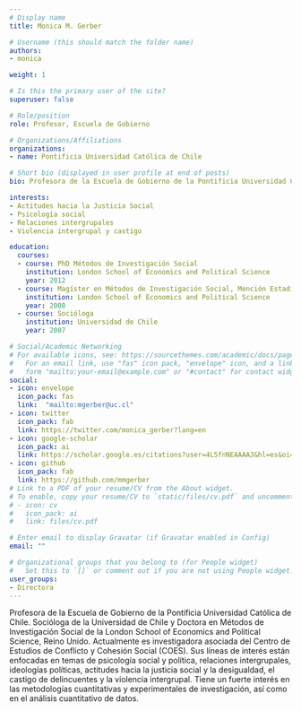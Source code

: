 ```yaml
---
# Display name
title: Monica M. Gerber

# Username (this should match the folder name)
authors:
- monica

weight: 1

# Is this the primary user of the site?
superuser: false

# Role/position
role: Profesor, Escuela de Gobierno

# Organizations/Affiliations
organizations:
- name: Pontificia Universidad Católica de Chile

# Short bio (displayed in user profile at end of posts)
bio: Profesora de la Escuela de Gobierno de la Pontificia Universidad Católica de Chile. Socióloga de la Universidad de Chile y Doctora en Métodos de Investigación Social de la London School of Economics and Political Science, Reino Unido. Actualmente es investigadora asociada del Centro de Estudios de Conflicto y Cohesión Social (COES). Sus líneas de interés están enfocadas en temas de psicología social y política, relaciones intergrupales, ideologías políticas, actitudes hacia la justicia social y la desigualdad, el castigo de delincuentes y la violencia intergrupal. Tiene un fuerte interés en las metodologías cuantitativas y experimentales de investigación, así como en el análisis cuantitativo de datos.

interests:
- Actitudes hacia la Justicia Social
- Psicología social
- Relaciones intergrupales
- Violencia intergrupal y castigo

education:
  courses:
  - course: PhD Métodos de Investigación Social
    institution: London School of Economics and Political Science
    year: 2012
  - course: Magíster en Métodos de Investigación Social, Mención Estadística
    institution: London School of Economics and Political Science
    year: 2008
  - course: Socióloga
    institution: Universidad de Chile
    year: 2007

# Social/Academic Networking
# For available icons, see: https://sourcethemes.com/academic/docs/page-builder/#icons
#   For an email link, use "fas" icon pack, "envelope" icon, and a link in the
#   form "mailto:your-email@example.com" or "#contact" for contact widget.
social:
- icon: envelope
  icon_pack: fas
  link:  "mailto:mgerber@uc.cl"
- icon: twitter
  icon_pack: fab
  link: https://twitter.com/monica_gerber?lang=en
- icon: google-scholar
  icon_pack: ai
  link: https://scholar.google.es/citations?user=4L5fnNEAAAAJ&hl=es&oi=ao
- icon: github
  icon_pack: fab
  link: https://github.com/mmgerber
# Link to a PDF of your resume/CV from the About widget.
# To enable, copy your resume/CV to `static/files/cv.pdf` and uncomment the lines below.
# - icon: cv
#   icon_pack: ai
#   link: files/cv.pdf

# Enter email to display Gravatar (if Gravatar enabled in Config)
email: ""

# Organizational groups that you belong to (for People widget)
#   Set this to `[]` or comment out if you are not using People widget.
user_groups:
- Directora
---
```


Profesora de la Escuela de Gobierno de la Pontificia Universidad Católica de Chile. Socióloga de la Universidad de Chile y Doctora en Métodos de Investigación Social de la London School of Economics and Political Science, Reino Unido. Actualmente es investigadora asociada del Centro de Estudios de Conflicto y Cohesión Social (COES). Sus líneas de interés están enfocadas en temas de psicología social y política, relaciones intergrupales, ideologías políticas, actitudes hacia la justicia social y la desigualdad, el castigo de delincuentes y la violencia intergrupal. Tiene un fuerte interés en las metodologías cuantitativas y experimentales de investigación, así como en el análisis cuantitativo de datos.


